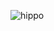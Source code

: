 ![hippo](https://i.giphy.com/media/v1.Y2lkPTc5MGI3NjExeHNuajR5dDY4NHZjdWEwOTV0eGh6eWN1ejVjd3FoMXJxd3Rhazd3MCZlcD12MV9pbnRlcm5hbF9naWZfYnlfaWQmY3Q9cw/H2yVWsNxB6ujdPS199/giphy.gif)
